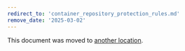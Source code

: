 ```yaml
---
redirect_to: 'container_repository_protection_rules.md'
remove_date: '2025-03-02'
---
```


<!-- markdownlint-disable -->

This document was moved to [another location](container_repository_protection_rules.md).

<!-- This redirect file can be deleted after <2025-03-02>. -->
<!-- Redirects that point to other docs in the same project expire in three months. -->
<!-- Redirects that point to docs in a different project or site (link is not relative and starts with `https:`) expire in one year. -->
<!-- Before deletion, see: https://docs.gitlab.com/ee/development/documentation/redirects.html -->
